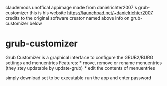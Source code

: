 claudemods unoffical appimage made from danielrichter2007's
grub-customizer this is his website https://launchpad.net/~danielrichter2007
credits to the original software creator named above info on grub-customizer below

# grub-customizer
Grub Customizer is a graphical interface to configure the GRUB2/BURG settings and menuentries  Features:  * move, remove or rename menuentries (they stey updatable by update-grub)  * edit the contents of menuentries

simply download set to be executable run the app and enter password 
